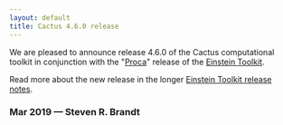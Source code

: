 ```yaml
---
layout: default
title: Cactus 4.6.0 release
---
```

We are pleased to announce release 4.6.0 of the Cactus computational
toolkit in conjunction with the
"[Proca](https://en.wikipedia.org/wiki/Alexandru_Proca)" release of the
[Einstein Toolkit](https://einsteintoolkit.org).

Read more about the new release in the longer [Einstein Toolkit release
notes](https://einsteintoolkit.org/about/releases/ET_2019_03_announcement.html).

### Mar 2019 — Steven R. Brandt
